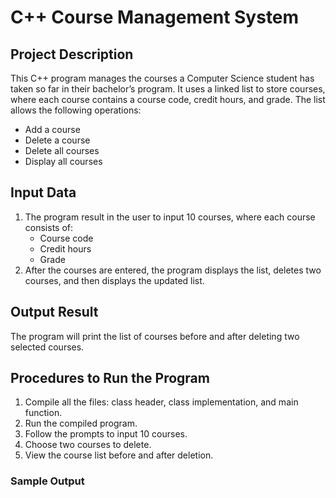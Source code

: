 # C++ Course Management System

## Project Description
This C++ program manages the courses a Computer Science student has taken so far in their bachelor’s program. It uses a linked list to store courses, where each course contains a course code, credit hours, and grade. The list allows the following operations:
- Add a course
- Delete a course
- Delete all courses
- Display all courses

## Input Data
1. The program result in the user to input 10 courses, where each course consists of:
   - Course code
   - Credit hours
   - Grade
2. After the courses are entered, the program displays the list, deletes two courses, and then displays the updated list.

## Output Result
The program will print the list of courses before and after deleting two selected courses.

## Procedures to Run the Program
1. Compile all the files: class header, class implementation, and main function.
2. Run the compiled program.
3. Follow the prompts to input 10 courses.
4. Choose two courses to delete.
5. View the course list before and after deletion.

### Sample Output
